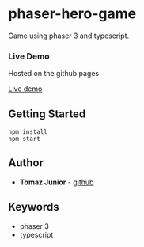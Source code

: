 # phaser-hero-game

Game using phaser 3 and typescript.

### Live Demo
Hosted on the github pages

<a href="http://TomazJunior.github.io/phaser-hero-game/" target="_blank">Live demo</a>

## Getting Started
```
npm install
npm start
```
## Author

* **Tomaz Junior** - [github](https://github.com/TomazJunior)

## Keywords
- phaser 3
- typescript